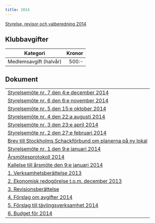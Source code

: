 ```yaml
---
title: 2014
---
```

[Styrelse, revisor och valberedning 2014](seniorstyrelse_2014.pdf)

## Klubbavgifter

|Kategori|Kronor|
|-|-:|
|Medlemsavgift (halvår)|500:-|

## Dokument

||
|-|
|[Styrelsemöte nr. 7 den 4:e december 2014](Protokoll_SrS_nr7_2014.pdf)|
|[Styrelsemöte nr. 6 den 6:e november 2014](Protokoll_SrS_nr6_2014.pdf)|
|[Styrelsemöte nr. 5 den 15:e oktober 2014](Protokoll_SrS_nr5_2014.pdf)|
|[Styrelsemöte nr. 4 den 22:a augusti 2014](Protokoll_SrS_nr4_2014.pdf)|
|[Styrelsemöte nr. 3 den 23:e april 2014](Protokoll_SrS_nr3_2014.pdf)|
|[Styrelsemöte nr. 2 den 27:e februari 2014](Protokoll_SrS_nr2_2014.pdf)|
|[Brev till Stockholms Schackförbund om planerna på ny lokal](BrevKaplansbacken.pdf)|
|[Styrelsemöte nr. 1 den 9:e januari 2014](Protokoll_SrS_nr1_2014.pdf)|
|[Årsmötesprotokoll 2014](arsmote_protokoll_2014.pdf)|
|[Kallelse till årsmöte den 9:e januari 2014](Kallelse_arsmote_2014_SrS.pdf)|
|[1. Verksamhetsberättelse 2013](Verksamhetsberattelse_SrS_2013.pdf)|
|[2. Ekonomisk redogörelse t.o.m. december 2013](ekonomisk_redogorelse_SrS_2013.pdf)|
|[3. Revisionsberättelse](Revisionsberattelse_SrS_2013.pdf)|
|[4. Förslag om avgifter 2014](Forslag_om_avgifter_2014.pdf)|
|[5. Förslag till tävlingsverksamhet 2014](verksamhet_2014.pdf)|
|[6. Budget för 2014](Budget_for_SrS_2014.pdf)|
